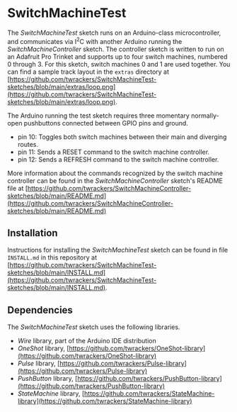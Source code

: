 # SwitchMachineTest #

The *SwitchMachineTest* sketch runs on an Arduino-class microcontroller, and communicates via I<sup>2</sup>C with another Arduino running the *SwitchMachineController* sketch.  The controller sketch is written to run on an Adafruit Pro Trinket and supports up to four switch machines, numbered 0 through 3.  For this sketch, switch machines 0 and 1 are used together.  You can find a sample track layout in the `extras` directory at [https://github.com/twrackers/SwitchMachineTest-sketches/blob/main/extras/loop.png](https://github.com/twrackers/SwitchMachineTest-sketches/blob/main/extras/loop.png).

The Arduino running the test sketch requires three momentary normally-open pushbuttons connected between GPIO pins and ground.

- pin 10: Toggles both switch machines between their main and diverging routes.
- pin 11: Sends a RESET command to the switch machine controller.
- pin 12: Sends a REFRESH command to the switch machine controller.

More information about the commands recognized by the switch machine controller can be found in the *SwitchMachineController* sketch's README file at [https://github.com/twrackers/SwitchMachineController-sketches/blob/main/README.md](https://github.com/twrackers/SwitchMachineController-sketches/blob/main/README.md)

## Installation ##

Instructions for installing the *SwitchMachineTest* sketch can be found in file `INSTALL.md` in this repository at [https://github.com/twrackers/SwitchMachineTest-sketches/blob/main/INSTALL.md](https://github.com/twrackers/SwitchMachineTest-sketches/blob/main/INSTALL.md).

## Dependencies ##

The *SwitchMachineTest* sketch uses the following libraries.

- *Wire* library, part of the Arduino IDE distribution
- *OneShot* library, [https://github.com/twrackers/OneShot-library](https://github.com/twrackers/OneShot-library)
- *Pulse* library, [https://github.com/twrackers/Pulse-library](https://github.com/twrackers/Pulse-library)
- *PushButton* library, [https://github.com/twrackers/PushButton-library](https://github.com/twrackers/PushButton-library)
- *StateMachine* library, [https://github.com/twrackers/StateMachine-library](https://github.com/twrackers/StateMachine-library)
